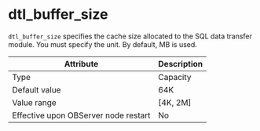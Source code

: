 dtl_buffer_size
====================================

`dtl_buffer_size` specifies the cache size allocated to the SQL data transfer module. You must specify the unit. By default, MB is used.


| **Attribute** | **Description** |
|------------------|-------------|
| Type | Capacity |
| Default value | 64K |
| Value range | \[4K, 2M\] |
| Effective upon OBServer node restart | No |



